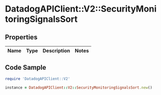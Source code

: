 # DatadogAPIClient::V2::SecurityMonitoringSignalsSort

## Properties

Name | Type | Description | Notes
------------ | ------------- | ------------- | -------------

## Code Sample

```ruby
require 'DatadogAPIClient::V2'

instance = DatadogAPIClient::V2::SecurityMonitoringSignalsSort.new()
```


